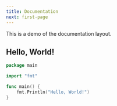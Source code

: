```yaml
---
title: Documentation
next: first-page
---
```


This is a demo of the documentation layout.

## Hello, World!

```go {filename="main.go"}
package main

import "fmt"

func main() {
    fmt.Println("Hello, World!")
}
```
